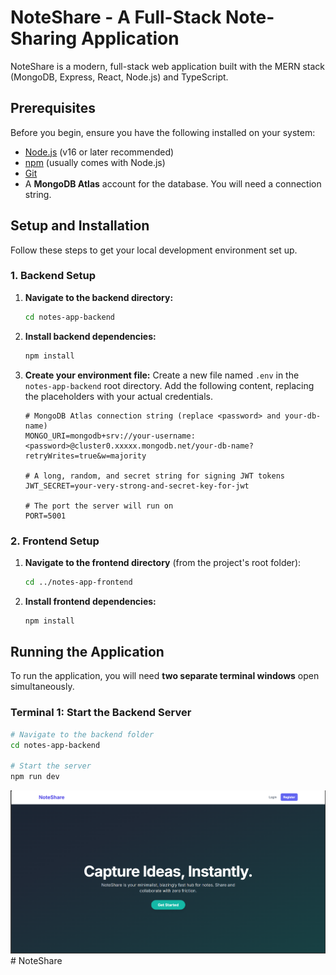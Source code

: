 # NoteShare - A Full-Stack Note-Sharing Application

NoteShare is a modern, full-stack web application built with the MERN stack (MongoDB, Express, React, Node.js) and TypeScript.

## Prerequisites

Before you begin, ensure you have the following installed on your system:

- [Node.js](https://nodejs.org/) (v16 or later recommended)
- [npm](https://www.npmjs.com/) (usually comes with Node.js)
- [Git](https://git-scm.com/)
- A **MongoDB Atlas** account for the database. You will need a connection string.

## Setup and Installation

Follow these steps to get your local development environment set up.

### 1. Backend Setup

1.  **Navigate to the backend directory:**

    ```bash
    cd notes-app-backend
    ```

2.  **Install backend dependencies:**

    ```bash
    npm install
    ```

3.  **Create your environment file:**
    Create a new file named `.env` in the `notes-app-backend` root directory. Add the following content, replacing the placeholders with your actual credentials.

    ```env
    # MongoDB Atlas connection string (replace <password> and your-db-name)
    MONGO_URI=mongodb+srv://your-username:<password>@cluster0.xxxxx.mongodb.net/your-db-name?retryWrites=true&w=majority

    # A long, random, and secret string for signing JWT tokens
    JWT_SECRET=your-very-strong-and-secret-key-for-jwt

    # The port the server will run on
    PORT=5001
    ```

### 2. Frontend Setup

1.  **Navigate to the frontend directory** (from the project's root folder):

    ```bash
    cd ../notes-app-frontend
    ```

2.  **Install frontend dependencies:**
    ```bash
    npm install
    ```

## Running the Application

To run the application, you will need **two separate terminal windows** open simultaneously.

### Terminal 1: Start the Backend Server

```bash
# Navigate to the backend folder
cd notes-app-backend

# Start the server
npm run dev


```

![Alt text](./notes-app-forntend/src/assets/picture.png)
#   N o t e S h a r e 
 
 
